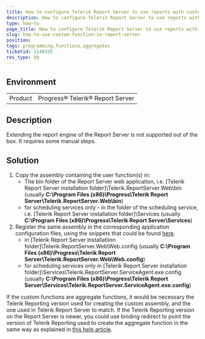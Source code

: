 ```yaml
---
title: How to configure Telerik Report Server to use reports with custom functions
description: How to configure Telerik Report Server to use reports with custom functions
type: how-to
page_title: How to configure Telerik Report Server to use reports with custom functions
slug: how-to-use-custom-function-in-report-server
position: 
tags: programming,functions,aggregates
ticketid: 1148325
res_type: kb
---
```


## Environment
<table>
	<tr>
		<td>Product</td>
		<td>Progress® Telerik® Report Server</td>
	</tr>
</table>


## Description
Extending the report engine of the Report Server is not supported out of the box. It requires some manual steps.

## Solution

<ol>
	<li>Copy the assembly containing the user function(s) in:
		<ul>
			<li>
				The bin folder of the Report Server web application, i.e. [Telerik Report Server installation folder]\Telerik.ReportServer.Web\bin (usually <b>C:\Program Files (x86)\Progress\Telerik Report Server\Telerik.ReportServer.Web\bin</b>)
			</li>
			<li>
				for scheduling services only - in the folder of the scheduling service, i.e. [Telerik Report Server installation folder]\Services (usually <b>C:\Program Files (x86)\Progress\Telerik Report Server\Services</b>)
			</li>
		</ul>
	</li>
	<li>Register the same assembly in the corresponding application configuration files, using the snippets that could be found <a href="https://docs.telerik.com/reporting/standalone-report-designer-extending-configuration">here</a>.
		<ul>
			<li>
				in [Telerik Report Server installatiion folder]\Telerik.ReportServer.Web\Web.config (usually <b>C:\Program Files (x86)\Progress\Telerik Report Server\Telerik.ReportServer.Web\Web.config</b>)
			</li>
			<li>
				for scheduling services only in [Telerik Report Server installation folder]\Services\Telerik.ReportServer.ServiceAgent.exe.config (usually <b>C:\Program Files (x86)\Progress\Telerik Report Server\Services\Telerik.ReportServer.ServiceAgent.exe.config</b>)
			</li>
		</ul>
	</li>
</ol>

If the custom functions are aggregate functions, it would be necessary the Telerik Reporting version used for creating the custom assembly, and the one used in Telerik Report Server to match. If the Telerik Reporting version on the Report Server is newer, you could use binding redirect to point the version of Telerik Reporting used to create the aggregate function in the same way as explained in [this help article](https://docs.telerik.com/reporting/standalone-report-designer-configuration/).

